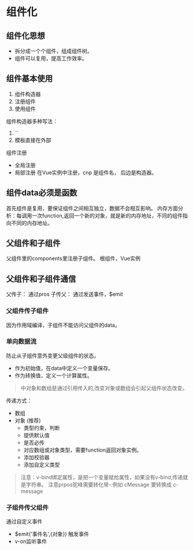 # 组件化

## 组件化思想

* 拆分成一个个组件，组成组件树。
* 组件可以复用，提高工作效率。

## 组件基本使用

1. 组件构造器
2. 注册组件
3. 使用组件

组件构造器多种写法：
1. ``
2. 模板直接在外部

组件注册 
* 全局注册
* 局部注册 在Vue实例中注册，cnp 是组件名， 后边是构造器。

## 组件data必须是函数

首先组件是复用，要保证组件之间相互独立，数据不会相互影响。
内存方面分析：每调用一次function,返回一个新的对象，就是新的内存地址，不同的组件指向不同的内存地址。

## 父组件和子组件

父组件里的components里注册子组件。
根组件，Vue实例

## 父组件和子组件通信

父传子： 通过pros
子传父： 通过发送事件，$emit

### 父组件传子组件
因为作用域编译，子组件不能访问父组件的data。

### 单向数据流
防止从子组件意外变更父级组件的状态。

* 作为初始值，在data中定义一个变量保存。
* 作为转换值，定义一个计算属性。

>  中对象和数组是通过引用传入的,改变对象或数组会引起父组件状态改变。

传递方式：
* 数组
* 对象 (推荐)
    * 类型约束，判断
    * 提供默认值
    * 是否必传
    * 对应数组或对象类型，需要function返回对象实例。
    * 添加校验器
    * 添加自定义类型

> 注意：v-bind绑定属性，是把一个变量赋给属性，如果没有v-bind,传递就是字符串。
> 注意prpos驼峰需要转化带-:例如 cMessage 要转换成 c-message

### 子组件传父组件

通过自定义事件
* $emit('事件名',{对象}) 触发事件
* v-on监听事件